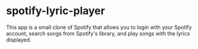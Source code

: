 # spotify-lyric-player

This app is a small clone of Spotify that allows you to login with your Spotify account, search songs from Spotify's library, and play songs with the lyrics displayed. 
